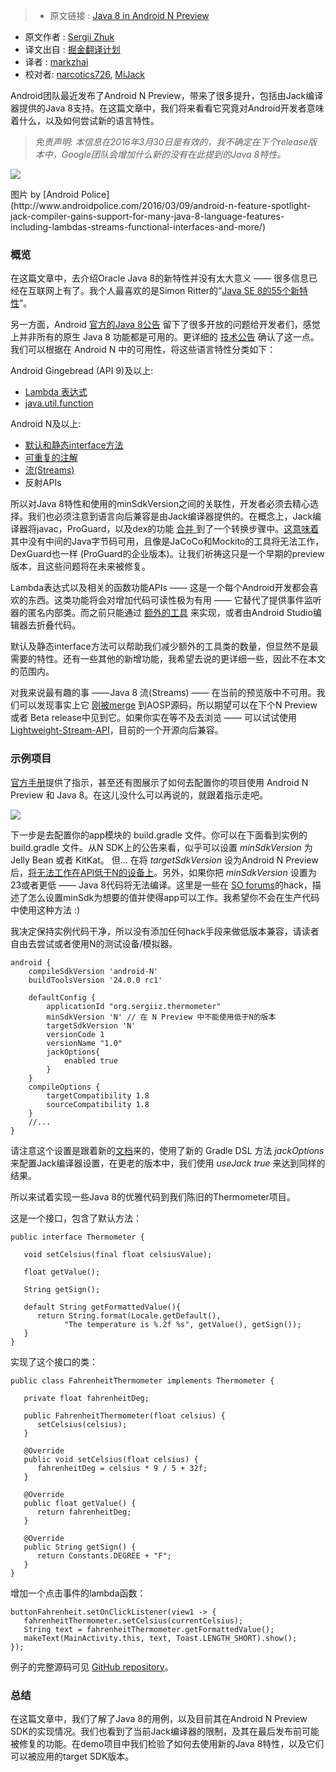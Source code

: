 >* 原文链接 : [Java 8 in Android N Preview](https://medium.com/@sergii/java-8-in-android-n-preview-76184e2ab7ad#.ywf5x3l8w)
* 原文作者 : [Sergii Zhuk](https://medium.com/@sergii)
* 译文出自 : [掘金翻译计划](https://github.com/xitu/gold-miner)
* 译者 : [markzhai](https://github.com/markzhai)
* 校对者: [narcotics726](https://github.com/narcotics726), [MiJack](https://github.com/MiJack)


Android团队最近发布了Android N Preview，带来了很多提升，包括由Jack编译器提供的Java 8支持。在这篇文章中，我们将来看看它究竟对Android开发者意味着什么，以及如何尝试新的语言特性。

> _免责声明: 本信息在2016年3月30日是有效的，我不确定在下个release版本中，Google团队会增加什么新的没有在此提到的Java 8特性。_

![](https://cdn-images-1.medium.com/max/800/1*0Vex_2H0J7MBBiu1EqMtaw.png)

<figcaption>图片 by [Android Police<sup class="readableLinkFootnote"></sup>](http://www.androidpolice.com/2016/03/09/android-n-feature-spotlight-jack-compiler-gains-support-for-many-java-8-language-features-including-lambdas-streams-functional-interfaces-and-more/)</figcaption>

### 概览

在这篇文章中，去介绍Oracle Java 8的新特性并没有太大意义 —— 很多信息已经在互联网上有了。我个人最喜欢的是Simon Ritter的“[Java SE 8的55个新特性<sup class="readableLinkFootnote"></sup>](https://www.youtube.com/watch?v=rtAredKhyac)”。

另一方面，Android [官方的Java 8公告<sup class="readableLinkFootnote"></sup>](http://android-developers.blogspot.de/2016/03/first-preview-of-android-n-developer.html) 留下了很多开放的问题给开发者们，感觉上并非所有的原生 Java 8 功能都是可用的。更详细的 [技术公告<sup class="readableLinkFootnote"></sup>](http://developer.android.com/intl/ru/preview/j8-jack.html) 确认了这一点。我们可以根据在 Android N 中的可用性，将这些语言特性分类如下：

Android Gingebread (API 9)及以上:

*   [Lambda 表达式](https://docs.oracle.com/javase/tutorial/java/javaOO/lambdaexpressions.html)
*   [java.util.function](https://docs.oracle.com/javase/8/docs/api/java/util/function/package-summary.html)

Android N及以上:

*   [默认和静态interface方法](https://docs.oracle.com/javase/tutorial/java/IandI/defaultmethods.html)
*   [可重复的注解](https://docs.oracle.com/javase/tutorial/java/annotations/repeating.html)
*   [流(Streams)](http://www.oracle.com/technetwork/articles/java/ma14-java-se-8-streams-2177646.html)
*   反射APIs

所以对Java 8特性和使用的minSdkVersion之间的关联性，开发者必须去精心选择。我们也必须注意到语言向后兼容是由Jack编译器提供的。在概念上，Jack编译器将javac，ProGuard，以及dex的功能 [合并 <sup class="readableLinkFootnote"></sup>](https://www.guardsquare.com/blog/the_upcoming_jack_and_jill_compilers_in_android)到了一个转换步骤中。[这意味着<sup class="readableLinkFootnote"></sup>](http://trickyandroid.com/the-dark-world-of-jack-and-jill/)其中没有中间的Java字节码可用，且像是JaCoCo和Mockito的工具将无法工作，DexGuard也一样 (ProGuard的企业版本)。让我们祈祷这只是一个早期的preview版本，且这些问题将在未来被修复。

Lambda表达式以及相关的函数功能APIs —— 这是一个每个Android开发都会喜欢的东西。这类功能将会对增加代码可读性极为有用 —— 它替代了提供事件监听器的匿名内部类。而之前只能通过 [额外的工具<sup class="readableLinkFootnote"></sup>](http://zserge.com/blog/android-lambda.html) 来实现，或者由Android Studio编辑器去折叠代码。

默认及静态interface方法可以帮助我们减少额外的工具类的数量，但显然不是最需要的特性。还有一些其他的新增功能，我希望去说的更详细一些，因此不在本文的范围内。

对我来说最有趣的事 —— Java 8 流(Streams) —— 在当前的预览版中不可用。我们可以发现事实上它 [刚被merge<sup class="readableLinkFootnote"></sup>](https://android.googlesource.com/platform/libcore/+/916b0af2ccdd1bdfc0283b1096b291c40997d05f) 到AOSP源码，所以期望可以在下个N Preview 或者 Beta release中见到它。如果你实在等不及去浏览 —— 可以试试使用 [Lightweight-Stream-API<sup class="readableLinkFootnote"></sup>](https://github.com/aNNiMON/Lightweight-Stream-API)，目前的一个开源向后兼容。

### 示例项目

[官方手册<sup class="readableLinkFootnote"></sup>](http://developer.android.com/preview/setup-sdk.html)提供了指示，甚至还有图展示了如何去配置你的项目使用 Android N Preview 和 Java 8。在这儿没什么可以再说的，就跟着指示走吧。

![](http://ww4.sinaimg.cn/large/a490147fjw1f2w1lxrva9j20m803pt9h.jpg)

下一步是去配置你的app模块的 build.gradle 文件。你可以在下面看到实例的 build.gradle 文件。从N SDK上的公告来看，似乎可以设置 _minSdkVersion_ 为 Jelly Bean 或者 KitKat。 但… 在将 _targetSdkVersion_ 设为Android N Preview后，[将无法工作在API低于N的设备上<sup class="readableLinkFootnote"></sup>](http://stackoverflow.com/questions/36278517/java-8-in-android-n-preview)。另外，如果你把 _minSdkVersion_ 设置为23或者更低 —— Java 8代码将无法编译。这里是一些在 [SO forums<sup class="readableLinkFootnote"></sup>](http://stackoverflow.com/questions/35929484/android-n-cannot-run-on-lower-api-though-minsdk-set-to-14)的hack，描述了怎么设置minSdk为想要的值并使得app可以工作。我希望你不会在生产代码中使用这种方法 :)

我决定保持实例代码干净，所以没有添加任何hack手段来做低版本兼容，请读者自由去尝试或者使用N的测试设备/模拟器。

```
android {
    compileSdkVersion 'android-N'
    buildToolsVersion '24.0.0 rc1'

    defaultConfig {
        applicationId "org.sergiiz.thermometer"
        minSdkVersion 'N' // 在 N Preview 中不能使用低于N的版本
        targetSdkVersion 'N'
        versionCode 1
        versionName "1.0"
        jackOptions{
            enabled true
        }
    }
    compileOptions {
        targetCompatibility 1.8
        sourceCompatibility 1.8
    }
    //...
}
```

请注意这个设置是跟着新的[文档<sup class="readableLinkFootnote"></sup>](http://developer.android.com/preview/j8-jack.html)来的，使用了新的 Gradle DSL 方法 _jackOptions_ 来配置Jack编译器设置，在更老的版本中，我们使用 _useJack true_ 来达到同样的结果。

所以来试着实现一些Java 8的优雅代码到我们陈旧的Thermometer项目。

这是一个接口，包含了默认方法：

```
public interface Thermometer {

   void setCelsius(final float celsiusValue);

   float getValue();

   String getSign();

   default String getFormattedValue(){
      return String.format(Locale.getDefault(),
            "The temperature is %.2f %s", getValue(), getSign());
   }
}
```

实现了这个接口的类：

```
public class FahrenheitThermometer implements Thermometer {

   private float fahrenheitDeg;

   public FahrenheitThermometer(float celsius) {
      setCelsius(celsius);
   }

   @Override
   public void setCelsius(float celsius) {
      fahrenheitDeg = celsius * 9 / 5 + 32f;
   }

   @Override
   public float getValue() {
      return fahrenheitDeg;
   }

   @Override
   public String getSign() {
      return Constants.DEGREE + "F";
   }
}
```

增加一个点击事件的lambda函数：

```
buttonFahrenheit.setOnClickListener(view1 -> {
   fahrenheitThermometer.setCelsius(currentCelsius);
   String text = fahrenheitThermometer.getFormattedValue();
   makeText(MainActivity.this, text, Toast.LENGTH_SHORT).show();
});
```

例子的完整源码可见 [GitHub repository<sup class="readableLinkFootnote"></sup>](https://github.com/sergiiz/AndroidNPreviewJ8)。

### 总结

在这篇文章中，我们了解了Java 8的用例，以及目前其在Android N Preview SDK的实现情况。我们也看到了当前Jack编译器的限制，及其在最后发布前可能被修复的功能。在demo项目中我们检验了如何去使用新的Java 8特性，以及它们可以被应用的target SDK版本。
